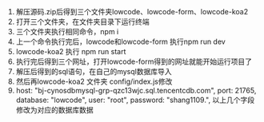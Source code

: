 1. 解压源码.zip后得到三个文件夹lowcode、lowcode-form、lowcode-koa2
2. 打开三个文件夹，在文件夹目录下运行终端
3. 三个文件夹执行相同命令，npm i
4. 上一个命令执行完后，lowcode和lowcode-form 执行npm run dev
5. lowcode-koa2 执行 npm run start
6. 执行完后得到三个网址，打开lowcode-form得到的网址就能开始运行项目了
7. 解压后得到的sql语句，在自己的mysql数据库导入
8. 然后再lowcode-koa2 文件夹 config/index.js修改
9. host: "bj-cynosdbmysql-grp-qzc13wjc.sql.tencentcdb.com",
   port: 21765,
   database: "lowcode",
   user: "root",
   password: "shang1109.",
   以上几个字段修改为对应的数据库数据
